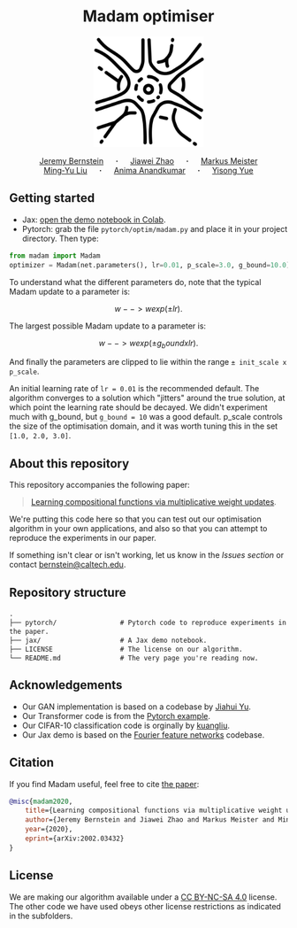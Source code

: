 <h1 align="center">
Madam optimiser
</h1>

<p align="center">
  <img src="synapse.svg" width="200"/>
</p>

<p align="center">
  <a href="https://jeremybernste.in" target="_blank">Jeremy&nbsp;Bernstein</a> &emsp; <b>&middot;</b> &emsp;
  <a href="https://jiawei-zhao.netlify.app" target="_blank">Jiawei&nbsp;Zhao</a> &emsp; <b>&middot;</b> &emsp;
  <a href="https://www.bbe.caltech.edu/people/markus-meister" target="_blank">Markus&nbsp;Meister</a> <br>
  <a href="http://mingyuliu.net/" target="_blank">Ming&#8209;Yu&nbsp;Liu</a> &emsp; <b>&middot;</b> &emsp;
  <a href="http://tensorlab.cms.caltech.edu/users/anima/" target="_blank">Anima&nbsp;Anandkumar</a> &emsp; <b>&middot;</b> &emsp;
  <a href="http://www.yisongyue.com" target="_blank">Yisong&nbsp;Yue</a>
</p>

## Getting started

- Jax: [open the demo notebook in Colab](https://colab.research.google.com/github/jxbz/madam/blob/master/jax/fourfeat_demo.ipynb).
- Pytorch: grab the file `pytorch/optim/madam.py` and place it in your project directory. Then type:
```python
from madam import Madam
optimizer = Madam(net.parameters(), lr=0.01, p_scale=3.0, g_bound=10.0)
```
To understand what the different parameters do, note that the typical Madam update to a parameter is:

```math
w --> w exp(± lr).
```

The largest possible Madam update to a parameter is:
```math
w --> w exp(± g_bound x lr).
```

And finally the parameters are clipped to lie within the range `± init_scale x p_scale`.

An initial learning rate of `lr = 0.01` is the recommended default. The algorithm converges to a solution which "jitters" around the true solution, at which point the learning rate should be decayed. We didn't experiment much with g_bound, but `g_bound = 10` was a good default. p_scale controls the size of the optimisation domain, and it was worth tuning this in the set `[1.0, 2.0, 3.0]`.

## About this repository

This repository accompanies the following paper:

> [Learning compositional functions via multiplicative weight updates](https://arxiv.org/abs/2006.14560).

We're putting this code here so that you can test out our optimisation algorithm in your own applications, and also so that you can attempt to reproduce the experiments in our paper.

If something isn't clear or isn't working, let us know in the *Issues section* or contact [bernstein@caltech.edu](mailto:bernstein@caltech.edu).

## Repository structure

    .
    ├── pytorch/                # Pytorch code to reproduce experiments in the paper.
    ├── jax/                    # A Jax demo notebook.
    ├── LICENSE                 # The license on our algorithm.
    └── README.md               # The very page you're reading now.
    
## Acknowledgements

- Our GAN implementation is based on a codebase by [Jiahui Yu](http://jiahuiyu.com/).
- Our Transformer code is from the [Pytorch example](https://github.com/pytorch/examples/tree/master/word_language_model).
- Our CIFAR-10 classification code is orginally by [kuangliu](https://github.com/kuangliu/pytorch-cifar).
- Our Jax demo is based on the [Fourier feature networks](https://people.eecs.berkeley.edu/~bmild/fourfeat/) codebase.

## Citation

If you find Madam useful, feel free to cite [the paper](https://arxiv.org/abs/2006.14560):

```bibtex
@misc{madam2020,
    title={Learning compositional functions via multiplicative weight updates},
    author={Jeremy Bernstein and Jiawei Zhao and Markus Meister and Ming-Yu Liu and Anima Anandkumar and Yisong Yue},
    year={2020},
    eprint={arXiv:2002.03432}
}
```

## License

We are making our algorithm available under a [CC BY-NC-SA 4.0](https://creativecommons.org/licenses/by-nc-sa/4.0/) license. The other code we have used obeys other license restrictions as indicated in the subfolders.
